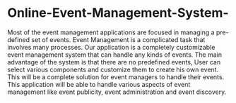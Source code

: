 # Online-Event-Management-System-
Most of the event management applications are focused in managing a pre-defined set of events. Event Management is a complicated task 
that involves many processes. Our application is a completely customizable event management system that can handle any kinds of events. 
The main advantage of the system is that there are no predefined events, User can select various components and customize them to create
his own event. This will be a complete solution for event managers to handle their events. This application will be able to handle various
aspects of event management like event publicity, event administration and event discovery.
